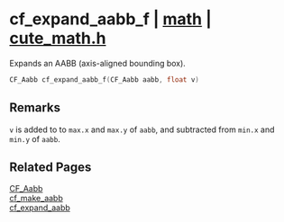 # cf_expand_aabb_f | [math](https://github.com/RandyGaul/cute_framework/blob/master/docs/math_readme.md) | [cute_math.h](https://github.com/RandyGaul/cute_framework/blob/master/include/cute_math.h)

Expands an AABB (axis-aligned bounding box).

```cpp
CF_Aabb cf_expand_aabb_f(CF_Aabb aabb, float v)
```

## Remarks

`v` is added to to `max.x` and `max.y` of `aabb`, and subtracted from `min.x` and `min.y` of `aabb`.

## Related Pages

[CF_Aabb](https://github.com/RandyGaul/cute_framework/blob/master/docs/math/cf_aabb.md)  
[cf_make_aabb](https://github.com/RandyGaul/cute_framework/blob/master/docs/math/cf_make_aabb.md)  
[cf_expand_aabb](https://github.com/RandyGaul/cute_framework/blob/master/docs/math/cf_expand_aabb.md)  
